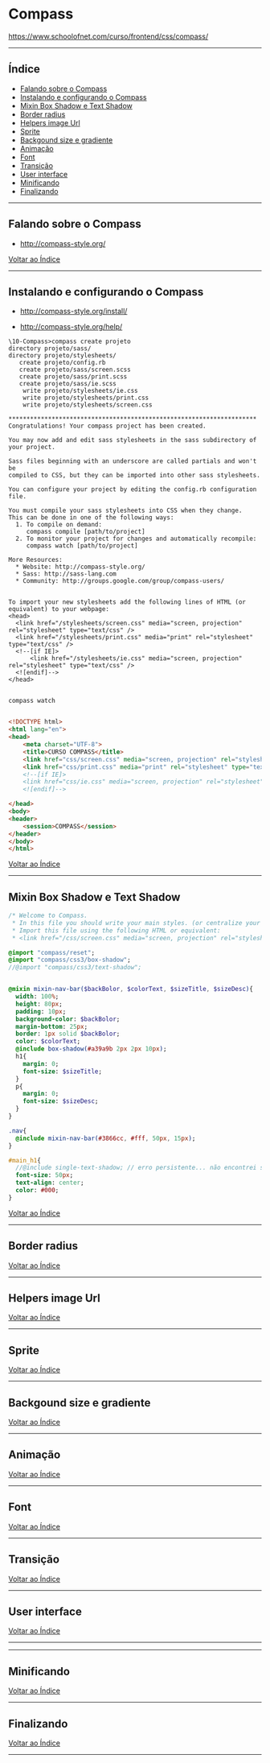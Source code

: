 # Compass

https://www.schoolofnet.com/curso/frontend/css/compass/

---

## <a name="indice">Índice</a>

- [Falando sobre o Compass](#parte1)   
- [Instalando e configurando o Compass](#parte2)   
- [Mixin Box Shadow e Text Shadow](#parte3)   
- [Border radius](#parte4)   
- [Helpers image Url](#parte5)   
- [Sprite](#parte6)   
- [Backgound size e gradiente](#parte7)   
- [Animação](#parte8)   
- [Font](#parte9)   
- [Transição](#parte10)   
- [User interface](#parte11)   
- [Minificando](#parte12)   
- [Finalizando](#parte13)   


---

## <a name="parte1">Falando sobre o Compass</a>

- http://compass-style.org/



[Voltar ao Índice](#indice)

---


## <a name="parte2">Instalando e configurando o Compass</a>

- http://compass-style.org/install/

- http://compass-style.org/help/

```
\10-Compass>compass create projeto
directory projeto/sass/
directory projeto/stylesheets/
   create projeto/config.rb
   create projeto/sass/screen.scss
   create projeto/sass/print.scss
   create projeto/sass/ie.scss
    write projeto/stylesheets/ie.css
    write projeto/stylesheets/print.css
    write projeto/stylesheets/screen.css

*********************************************************************
Congratulations! Your compass project has been created.

You may now add and edit sass stylesheets in the sass subdirectory of your project.

Sass files beginning with an underscore are called partials and won't be
compiled to CSS, but they can be imported into other sass stylesheets.

You can configure your project by editing the config.rb configuration file.

You must compile your sass stylesheets into CSS when they change.
This can be done in one of the following ways:
  1. To compile on demand:
     compass compile [path/to/project]
  2. To monitor your project for changes and automatically recompile:
     compass watch [path/to/project]

More Resources:
  * Website: http://compass-style.org/
  * Sass: http://sass-lang.com
  * Community: http://groups.google.com/group/compass-users/


To import your new stylesheets add the following lines of HTML (or equivalent) to your webpage:
<head>
  <link href="/stylesheets/screen.css" media="screen, projection" rel="stylesheet" type="text/css" />
  <link href="/stylesheets/print.css" media="print" rel="stylesheet" type="text/css" />
  <!--[if IE]>
      <link href="/stylesheets/ie.css" media="screen, projection" rel="stylesheet" type="text/css" />
  <![endif]-->
</head>

```


```

compass watch


```


```html
<!DOCTYPE html>
<html lang="en">
<head>
    <meta charset="UTF-8">
    <title>CURSO COMPASS</title>
    <link href="css/screen.css" media="screen, projection" rel="stylesheet" type="text/css" />
    <link href="css/print.css" media="print" rel="stylesheet" type="text/css" />
    <!--[if IE]>
    <link href="css/ie.css" media="screen, projection" rel="stylesheet" type="text/css" />
    <![endif]-->

</head>
<body>
<header>
    <session>COMPASS</session>
</header>
</body>
</html>

```

[Voltar ao Índice](#indice)

---



## <a name="parte3">Mixin Box Shadow e Text Shadow</a>

```sass
/* Welcome to Compass.
 * In this file you should write your main styles. (or centralize your imports)
 * Import this file using the following HTML or equivalent:
 * <link href="/css/screen.css" media="screen, projection" rel="stylesheet" type="text/css" /> */

@import "compass/reset";
@import "compass/css3/box-shadow";
//@import "compass/css3/text-shadow";


@mixin mixin-nav-bar($backBolor, $colorText, $sizeTitle, $sizeDesc){
  width: 100%;
  height: 80px;
  padding: 10px;
  background-color: $backBolor;
  margin-bottom: 25px;
  border: 1px solid $backBolor;
  color: $colorText;
  @include box-shadow(#a39a9b 2px 2px 10px);
  h1{
    margin: 0;
    font-size: $sizeTitle;
  }
  p{
    margin: 0;
    font-size: $sizeDesc;
  }
}

.nav{
  @include mixin-nav-bar(#3866cc, #fff, 50px, 15px);
}

#main_h1{
  //@include single-text-shadow; // erro persistente... não encontrei solução!
  font-size: 50px;
  text-align: center;
  color: #000;
}
```

[Voltar ao Índice](#indice)

---



## <a name="parte4">Border radius</a>



[Voltar ao Índice](#indice)

---



## <a name="parte5">Helpers image Url</a>



[Voltar ao Índice](#indice)

---



## <a name="parte6">Sprite</a>



[Voltar ao Índice](#indice)

---



## <a name="parte7">Backgound size e gradiente</a>



[Voltar ao Índice](#indice)

---



## <a name="parte8">Animação</a>



[Voltar ao Índice](#indice)

---



## <a name="parte9">Font</a>



[Voltar ao Índice](#indice)

---



## <a name="parte10">Transição</a>



[Voltar ao Índice](#indice)

---



## <a name="parte11">User interface</a>



[Voltar ao Índice](#indice)

---
****


## <a name="parte12">Minificando</a>



[Voltar ao Índice](#indice)

---



## <a name="parte13">Finalizando</a>



[Voltar ao Índice](#indice)

---

